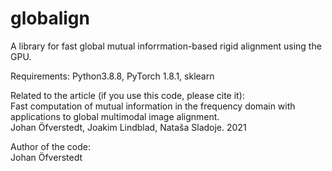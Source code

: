 # globalign
A library for fast global mutual inforrmation-based rigid alignment using the GPU.

Requirements:
Python3.8.8, PyTorch 1.8.1, sklearn

Related to the article (if you use this code, please cite it):<br>
Fast computation of mutual information in the frequency domain with applications to global multimodal image alignment.<br>
Johan Öfverstedt, Joakim Lindblad, Nataša Sladoje. 2021

Author of the code:<br>
Johan Öfverstedt
